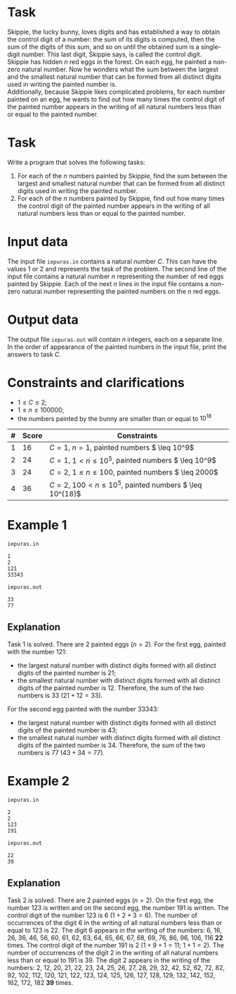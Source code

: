 # Task
Skippie, the lucky bunny, loves digits and has established a way to obtain the control digit of a number: the sum of its digits is computed, then the sum of the digits of this sum, and so on until the obtained sum is a single-digit number. This last digit, Skippie says, is called the control digit.  
Skippie has hidden $n$ red eggs in the forest. On each egg, he painted a non-zero natural number. Now he wonders what the sum between the largest and the smallest natural number that can be formed from all distinct digits used in writing the painted number is.  
Additionally, because Skippie likes complicated problems, for each number painted on an egg, he wants to find out how many times the control digit of the painted number appears in the writing of all natural numbers less than or equal to the painted number.

# Task
Write a program that solves the following tasks:
1. For each of the $n$ numbers painted by Skippie, find the sum between the largest and smallest natural number that can be formed from all distinct digits used in writing the painted number.
2. For each of the $n$ numbers painted by Skippie, find out how many times the control digit of the painted number appears in the writing of all natural numbers less than or equal to the painted number.

# Input data
The input file `iepuras.in` contains a natural number $C$. This can have the values $1$ or $2$ and represents the task of the problem. The second line of the input file contains a natural number $n$ representing the number of red eggs painted by Skippie. Each of the next $n$ lines in the input file contains a non-zero natural number representing the painted numbers on the $n$ red eggs.

# Output data
The output file `iepuras.out` will contain $n$ integers, each on a separate line. In the order of appearance of the painted numbers in the input file, print the answers to task $C$.

# Constraints and clarifications

* $1 \leq C \leq 2$;
* $1 \leq n \leq 100000$;
* the numbers painted by the bunny are smaller than or equal to $10^{18}$

|#|Score|Constraints|
|-|-|-----------|
|1|16|$C = 1$, $n = 1$, painted numbers $ \leq 10^9$|
|2|24|$C = 1$, $1 < n \leq 10^5$, painted numbers $ \leq 10^9$|
|3|24|$C = 2$, $1 \leq n \leq 100$, painted numbers $ \leq 2000$|
|4|36|$C = 2$, $100 < n \leq 10^5$, painted numbers $ \leq 10^{18}$|

# Example 1

`iepuras.in`
```
1
2
121
33343
```

`iepuras.out`
```
33
77
```

## Explanation

Task $1$ is solved. There are $2$ painted eggs ($n = 2$). For the first egg, painted with the number $121$:
- the largest natural number with distinct digits formed with all distinct digits of the painted number is $21$;
- the smallest natural number with distinct digits formed with all distinct digits of the painted number is $12$.
Therefore, the sum of the two numbers is $33$ ($21 + 12 = 33$).

For the second egg painted with the number $33343$:
- the largest natural number with distinct digits formed with all distinct digits of the painted number is $43$;
- the smallest natural number with distinct digits formed with all distinct digits of the painted number is $34$.
Therefore, the sum of the two numbers is $77$ ($43 + 34 = 77$).

# Example 2


`iepuras.in`
```
2
2
123
191
```

`iepuras.out`
```
22
39
```

## Explanation

Task $2$ is solved. There are $2$ painted eggs ($n = 2$). On the first egg, the number $123$ is written and on the second egg, the number $191$ is written. 
The control digit of the number $123$ is $6$ ($1 + 2 + 3 = 6$). The number of occurrences of the digit $6$ in the writing of all natural numbers less than or equal to $123$ is $22$. 
The digit $6$ appears in the writing of the numbers: $6$, $16$, $26$, $36$, $46$, $56$, $60$, $61$, $62$, $63$, $64$, $65$, $66$, $67$, $68$, $69$, $76$, $86$, $96$, $106$, $116$ **22** times.
The control digit of the number $191$ is $2$ ($1 + 9 + 1 = 11$; $1 + 1 = 2$). The number of occurrences of the digit $2$ in the writing of all natural numbers less than or equal to $191$ is $39$. 
The digit $2$ appears in the writing of the numbers: $2$, $12$, $20$, $21$, $22$, $23$, $24$, $25$, $26$, $27$, $28$, $29$, $32$, $42$, $52$, $62$, $72$, $82$, $92$, $102$, $112$, $120$, $121$, $122$, $123$, $124$, $125$, $126$, $127$, $128$, $129$, $132$, $142$, $152$, $162$, $172$, $182$ **39** times.